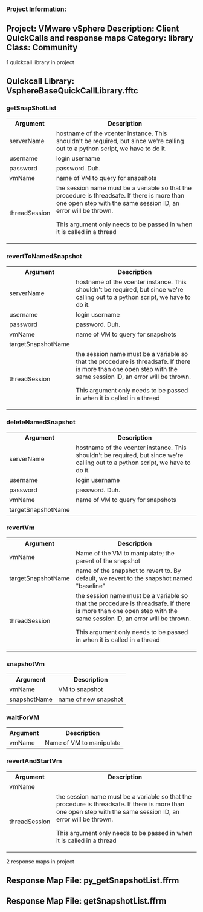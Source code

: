 ### Project Information:
Project: VMware vSphere
Description: Client QuickCalls and response maps
Category: library
Class: Community
 ----
1 quickcall library in project
## Quickcall Library: VsphereBaseQuickCallLibrary.fftc
### getSnapShotList
<table><tr><th>Argument</th><th>Description</th></tr>
<tr><td>serverName</td><td>hostname of the vcenter instance.  This shouldn't be required, but since we're calling out to a python script, we have to do it.</tr></td>
<tr><td>username</td><td>login username</tr></td>
<tr><td>password</td><td>password.  Duh.</tr></td>
<tr><td>vmName</td><td>name of VM to query for snapshots</tr></td>
<tr><td>threadSession</td><td>the session name must be a variable so that the procedure is threadsafe.  If there is more than one open step with the same session ID, an error will be thrown.

This argument only needs to be passed in when it is called in a thread</tr></td></table>

### revertToNamedSnapshot
<table><tr><th>Argument</th><th>Description</th></tr>
<tr><td>serverName</td><td>hostname of the vcenter instance.  This shouldn't be required, but since we're calling out to a python script, we have to do it.</tr></td>
<tr><td>username</td><td>login username</tr></td>
<tr><td>password</td><td>password.  Duh.</tr></td>
<tr><td>vmName</td><td>name of VM to query for snapshots</tr></td>
<tr><td>targetSnapshotName</td><tr></tr>
<tr><td>threadSession</td><td>the session name must be a variable so that the procedure is threadsafe.  If there is more than one open step with the same session ID, an error will be thrown.

This argument only needs to be passed in when it is called in a thread</tr></td></table>

### deleteNamedSnapshot
<table><tr><th>Argument</th><th>Description</th></tr>
<tr><td>serverName</td><td>hostname of the vcenter instance.  This shouldn't be required, but since we're calling out to a python script, we have to do it.</tr></td>
<tr><td>username</td><td>login username</tr></td>
<tr><td>password</td><td>password.  Duh.</tr></td>
<tr><td>vmName</td><td>name of VM to query for snapshots</tr></td>
<tr><td>targetSnapshotName</td><tr></tr></table>

### revertVm
<table><tr><th>Argument</th><th>Description</th></tr>
<tr><td>vmName</td><td>Name of the VM to manipulate; the parent of the snapshot</tr></td>
<tr><td>targetSnapshotName</td><td>name of the snapshot to revert to.  By default, we revert to the snapshot named "baseline"</tr></td>
<tr><td>threadSession</td><td>the session name must be a variable so that the procedure is threadsafe.  If there is more than one open step with the same session ID, an error will be thrown.

This argument only needs to be passed in when it is called in a thread</tr></td></table>

### snapshotVm
<table><tr><th>Argument</th><th>Description</th></tr>
<tr><td>vmName</td><td>VM to snapshot</tr></td>
<tr><td>snapshotName</td><td>name of new snapshot</tr></td></table>

### waitForVM
<table><tr><th>Argument</th><th>Description</th></tr>
<tr><td>vmName</td><td>Name of VM to manipulate</tr></td></table>

### revertAndStartVm
<table><tr><th>Argument</th><th>Description</th></tr>
<tr><td>vmName</td><tr></tr>
<tr><td>threadSession</td><td>the session name must be a variable so that the procedure is threadsafe.  If there is more than one open step with the same session ID, an error will be thrown.

This argument only needs to be passed in when it is called in a thread</tr></td></table>

2 response maps in project
## Response Map File: py_getSnapshotList.ffrm
## Response Map File: getSnapshotList.ffrm